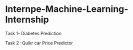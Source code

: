 # Internpe-Machine-Learning-Internship

Task 1- Diabetes Prediction

Task 2 -Quikr car Price Predictor
